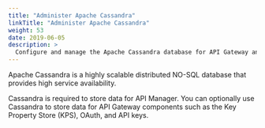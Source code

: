 ```yaml
---
title: "Administer Apache Cassandra"
linkTitle: "Administer Apache Cassandra"
weight: 53
date: 2019-06-05
description: >
  Configure and manage the Apache Cassandra database for API Gateway and API Manager.
---
```

Apache Cassandra is a highly scalable distributed NO-SQL database that
provides high service availability.

Cassandra is required to store data for API Manager. You can optionally use Cassandra to store data for API Gateway components such as the Key Property Store (KPS), OAuth, and API keys.
